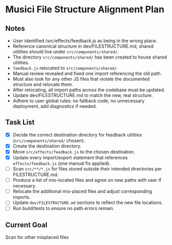 # Musici File Structure Alignment Plan

## Notes
- User identified /src/effects/feedback.js as being in the wrong place.
- Reference canonical structure in dev/FILESTRUCTURE.md, shared utilities should live under `src/components/shared/`.
- The directory `src/components/shared/` has been created to house shared utilities.
- `feedback.js` relocated to `src/components/shared/`.
- Manual review revealed and fixed one import referencing the old path.
- Must also look for any other JS files that violate the documented structure and relocate them.
- After relocating, all import paths across the codebase must be updated.
- Update dev/FILESTRUCTURE.md to match the new, real structure.
- Adhere to user global rules: no fallback code, no unnecessary deployment, add diagnostics if needed.

## Task List
- [x] Decide the correct destination directory for feedback utilities (`src/components/shared/` chosen).
- [x] Create the destination directory.
- [x] Move `src/effects/feedback.js` to the chosen destination.
- [x] Update every import/export statement that references `effects/feedback.js` (one manual fix applied).
- [ ] Scan `src/**/*.js` for files stored outside their intended directories per FILESTRUCTURE.md.
- [ ] Produce a list of mis-located files and agree on new paths with user if necessary.
- [ ] Relocate the additional mis-placed files and adjust corresponding imports.
- [ ] Update `dev/FILESTRUCTURE.md` sections to reflect the new file locations.
- [ ] Run build/tests to ensure no path errors remain.

## Current Goal
Scan for other misplaced files
